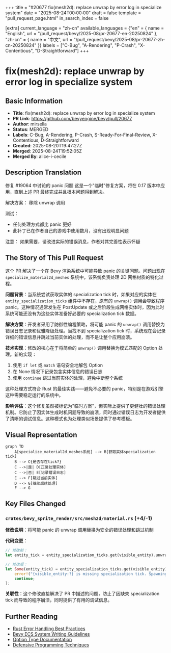 +++
title = "#20677 fix(mesh2d): replace unwrap by error log in specialize system"
date = "2025-08-24T00:00:00"
draft = false
template = "pull_request_page.html"
in_search_index = false

[extra]
current_language = "zh-cn"
available_languages = {"en" = { name = "English", url = "/pull_request/bevy/2025-08/pr-20677-en-20250824" }, "zh-cn" = { name = "中文", url = "/pull_request/bevy/2025-08/pr-20677-zh-cn-20250824" }}
labels = ["C-Bug", "A-Rendering", "P-Crash", "X-Contentious", "D-Straightforward"]
+++

# fix(mesh2d): replace unwrap by error log in specialize system

## Basic Information
- **Title**: fix(mesh2d): replace unwrap by error log in specialize system
- **PR Link**: https://github.com/bevyengine/bevy/pull/20677
- **Author**: mirsella
- **Status**: MERGED
- **Labels**: C-Bug, A-Rendering, P-Crash, S-Ready-For-Final-Review, X-Contentious, D-Straightforward
- **Created**: 2025-08-20T19:47:27Z
- **Merged**: 2025-08-24T19:52:05Z
- **Merged By**: alice-i-cecile

## Description Translation
修复 #19064 中讨论的 panic 问题
这是一个"临时"修复方案，将在 0.17 版本中应用，直到上述 PR 最终完成并且根本问题得到解决。

解决方案：
移除 unwrap 调用

测试：
- 任何处理方式都比 panic 更好
- 此补丁已在作者自己的游戏中使用数月，没有出现明显问题

注意：
如果需要，请改进实际的错误消息，作者对其完善性表示怀疑

## The Story of This Pull Request

这个 PR 解决了一个在 Bevy 渲染系统中可能导致 panic 的关键问题。问题出现在 `specialize_material2d_meshes` 系统中，该系统负责处理 2D 网格材质的特化过程。

**问题背景**：当系统尝试获取实体的 specialization tick 时，如果对应的实体在 `entity_specialization_ticks` 组件中不存在，原有的 `unwrap()` 调用会导致程序 panic。这种情况通常发生在 PostUpdate 或之后阶段生成网格实体时，因为此时系统可能还没有为这些实体准备好必要的 specialization tick 数据。

**解决方案**：开发者采用了防御性编程策略，将可能 panic 的 `unwrap()` 调用替换为错误日志记录和优雅降级处理。当找不到 specialization tick 时，系统现在会记录详细的错误信息并跳过当前实体的处理，而不是让整个应用崩溃。

**技术实现**：修改的核心在于将简单的 `unwrap()` 调用替换为模式匹配的 Option 处理。新的实现：

1. 使用 `if let` 或 `match` 语句安全地解包 Option
2. 在 None 情况下记录包含实体信息的错误日志
3. 使用 `continue` 跳过当前实体的处理，避免中断整个系统

这种处理方式符合 Rust 的最佳实践——避免不必要的 panic，特别是在游戏引擎这种需要稳定运行的系统中。

**影响评估**：这个修复虽然被标记为"临时方案"，但实际上提供了更健壮的错误处理机制。它防止了因实体生成时机问题导致的崩溃，同时通过错误日志为开发者提供了清晰的调试信息。这种模式也为处理类似场景提供了参考模板。

## Visual Representation

```mermaid
graph TD
    A[specialize_material2d_meshes系统] --> B[获取实体specialization tick]
    B --> C{是否存在tick?}
    C -->|是| D[正常处理实体]
    C -->|否| E[记录错误日志]
    E --> F[跳过当前实体]
    D --> G[继续后续处理]
    F --> G
```

## Key Files Changed

### `crates/bevy_sprite_render/src/mesh2d/material.rs` (+4/-1)

**修改说明**：将可能 panic 的 unwrap 调用替换为安全的错误处理和跳过机制

**代码变更**：
```rust
// 修改前：
let entity_tick = entity_specialization_ticks.get(visible_entity).unwrap();

// 修改后：
let Some(entity_tick) = entity_specialization_ticks.get(visible_entity) else {
    error!("{visible_entity:?} is missing specialization tick. Spawning Meshes in PostUpdate or later is currently not fully supported.");
    continue;
};
```

**关联性**：这个修改直接解决了 PR 中描述的问题，防止了因缺失 specialization tick 而导致的程序崩溃，同时提供了有用的调试信息。

## Further Reading

- [Rust Error Handling Best Practices](https://doc.rust-lang.org/book/ch09-00-error-handling.html)
- [Bevy ECS System Writing Guidelines](https://bevyengine.org/learn/quick-start/ecs/)
- [Option Type Documentation](https://doc.rust-lang.org/std/option/enum.Option.html)
- [Defensive Programming Techniques](https://en.wikipedia.org/wiki/Defensive_programming)